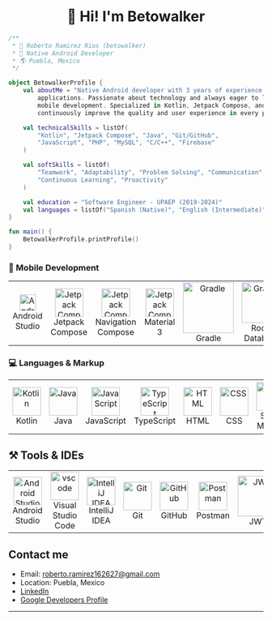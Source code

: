 <div align="center"> <h1>👋 Hi! I'm Betowalker</h1> </div> 

```kotlin
/**
 * 👤 Roberto Ramirez Rios (betowalker)
 * 📱 Native Android Developer
 * 🌎 Puebla, Mexico
 */

object BetowalkerProfile {
    val aboutMe = "Native Android developer with 3 years of experience building innovative and high-performing mobile
        applications. Passionate about technology and always eager to learn new tools, frameworks, and trends in
        mobile development. Specialized in Kotlin, Jetpack Compose, and modern architectures, I strive to
        continuously improve the quality and user experience in every project.".trimIndent()

    val technicalSkills = listOf(
        "Kotlin", "Jetpack Compose", "Java", "Git/GitHub",
        "JavaScript", "PHP", "MySQL", "C/C++", "Firebase"
    )

    val softSkills = listOf(
        "Teamwork", "Adaptability", "Problem Solving", "Communication",
        "Continuous Learning", "Proactivity"
    )

    val education = "Software Engineer - UPAEP (2019-2024)"
    val languages = listOf("Spanish (Native)", "English (Intermediate)")
}

fun main() {
    BetowalkerProfile.printProfile()
}
```
<h3>📱 Mobile Development</h3>
<div">
  <table>
    <tr>
      <td align="center">
        <img width="32px" src="https://upload.wikimedia.org/wikipedia/commons/thumb/c/c1/Android_Studio_icon_%282023%29.svg/1200px-Android_Studio_icon_%282023%29.svg.png" alt="Android Studio"><br>Android Studio
      </td>
      <td align="center">
        <img width="56px" src="https://blogger.googleusercontent.com/img/b/R29vZ2xl/AVvXsEjC97Z8BResg5dlPqczsRCFhP6zewWX0X0e7fVPG-G7PuUZwwZVsi9OPoqJYkgqT2h0FI95SsmWzVEgpt8b8HAqFiIxZ98TFtY4lE0b8UrtVJ2HrJebRwl6C9DslsQDl9KnBIrdHS6LtkY/s1600/jetpack+compose+icon_RGB.png" alt="Jetpack Compose"><br>Jetpack Compose
      </td>
      <td align="center">
        <img width="56px" src="https://blogger.googleusercontent.com/img/b/R29vZ2xl/AVvXsEjC97Z8BResg5dlPqczsRCFhP6zewWX0X0e7fVPG-G7PuUZwwZVsi9OPoqJYkgqT2h0FI95SsmWzVEgpt8b8HAqFiIxZ98TFtY4lE0b8UrtVJ2HrJebRwl6C9DslsQDl9KnBIrdHS6LtkY/s1600/jetpack+compose+icon_RGB.png" alt="Jetpack Compose"><br>Navigation Compose
      </td>
      <td align="center">
        <img width="56px" src="https://blogger.googleusercontent.com/img/b/R29vZ2xl/AVvXsEjC97Z8BResg5dlPqczsRCFhP6zewWX0X0e7fVPG-G7PuUZwwZVsi9OPoqJYkgqT2h0FI95SsmWzVEgpt8b8HAqFiIxZ98TFtY4lE0b8UrtVJ2HrJebRwl6C9DslsQDl9KnBIrdHS6LtkY/s1600/jetpack+compose+icon_RGB.png" alt="Jetpack Compose"><br>Material 3
      </td>
      <td align="center">
        <img width="100px" src="https://upload.wikimedia.org/wikipedia/commons/c/cb/Gradle_logo.png" alt="Gradle"><br>Gradle
      </td>
      <td align="center">
        <img width="80" src="https://miro.medium.com/v2/resize:fit:720/format:webp/0*wV4VZmMWTNCL2pNK.jpg" alt="Gradle"><br>Room Database
      </td>
      <td align="center">
        <img width="80px" src="https://miro.medium.com/v2/resize:fit:1400/0*zq3hlMok5cOpAbmt.jpg" alt="Retrofit"><br>Retrofit
      </td>
      <td align="center">
        <img width="56px" src="https://www.gstatic.com/devrel-devsite/prod/vce7dc8716edeb3714adfe4dd15b25490031be374149e3613a8b7fb0be9fc4a25/firebase/images/touchicon-180.png" alt="Firebase"><br>Firebase
      </td>
    </tr>
  </table>
</div>

<h3>💻 Languages & Markup</h3>
<div>
  <table>
    <tr>
      <td align="center">
        <img width="56px" src="https://upload.wikimedia.org/wikipedia/commons/7/74/Kotlin_Icon.png" alt="Kotlin"><br>Kotlin
      </td>
      <td align="center">
        <img width="56px" src="https://images.vexels.com/media/users/3/166401/isolated/preview/b82aa7ac3f736dd78570dd3fa3fa9e24-icono-del-lenguaje-de-programacion-java.png" alt="Java"><br>Java
      </td>
      <td align="center">
        <img width="56px" src="https://upload.wikimedia.org/wikipedia/commons/6/6a/JavaScript-logo.png" alt="JavaScript"><br>JavaScript
      </td>
      <td align="center">
        <img width="56px" src="https://upload.wikimedia.org/wikipedia/commons/thumb/4/4c/Typescript_logo_2020.svg/1024px-Typescript_logo_2020.svg.png" alt="TypeScript"><br>TypeScript
      </td>
      <td align="center">
        <img width="56px" src="https://upload.wikimedia.org/wikipedia/commons/thumb/6/61/HTML5_logo_and_wordmark.svg/2048px-HTML5_logo_and_wordmark.svg.png" alt="HTML"><br>HTML
      </td>
      <td align="center">
        <img width="56px" src="https://upload.wikimedia.org/wikipedia/commons/thumb/d/d5/CSS3_logo_and_wordmark.svg/1452px-CSS3_logo_and_wordmark.svg.png" alt="CSS"><br>CSS
      </td>
      <td align="center">
        <img width="56px" src="https://www.logo.wine/a/logo/MySQL/MySQL-Logo.wine.svg" alt="SQL"><br>SQL | MySQL
      </td>
      <td align="center">
        <img width="80px" src="https://upload.wikimedia.org/wikipedia/commons/thumb/2/27/PHP-logo.svg/2560px-PHP-logo.svg.png" alt="PHP"><br>PHP
      </td>
      <td align="center">
        <img width="80px" src="https://stage.digilabs.ai/wp-content/uploads/2023/10/C.png" alt="C/C++"><br>C/C++
      </td>
    </tr>
  </table>
</div>


## ⚒️ Tools & IDEs
<div>
  <table>
    <tr>
      <td align="center">
        <img width="56px" src="https://upload.wikimedia.org/wikipedia/commons/thumb/c/c1/Android_Studio_icon_%282023%29.svg/1200px-Android_Studio_icon_%282023%29.svg.png" alt="Android Studio"><br>Android Studio
      </td>
      <td align="center">
        <img width="56px" src="https://upload.wikimedia.org/wikipedia/commons/thumb/9/9a/Visual_Studio_Code_1.35_icon.svg/2048px-Visual_Studio_Code_1.35_icon.svg.png" alt="vscode"><br>Visual Studio Code
      </td>
      <td align="center">
        <img width="56px" src="https://upload.wikimedia.org/wikipedia/commons/thumb/9/9c/IntelliJ_IDEA_Icon.svg/2048px-IntelliJ_IDEA_Icon.svg.png" alt="IntelliJ IDEA"><br>IntelliJ IDEA
      </td>
      <td align="center">
        <img width="56px" src="https://upload.wikimedia.org/wikipedia/commons/thumb/3/3f/Git_icon.svg/1200px-Git_icon.svg.png" alt="Git"><br>Git
      </td>
      <td align="center">
        <img width="56px" src="https://cdn-icons-png.flaticon.com/512/25/25231.png" alt="GitHub"><br>GitHub
      </td>
      <td align="center">
        <img width="56px" src="https://uxwing.com/wp-content/themes/uxwing/download/brands-and-social-media/postman-icon.png" alt="Postman"><br>Postman
      </td>
      <td align="center">
        <img width="80px" src="https://logo.svgcdn.com/l/jwt-8x.png" alt="JWT"><br>JWT
      </td>
      <td align="center">
        <img width="56px" src="https://upload.wikimedia.org/wikipedia/commons/3/33/Figma-logo.svg" alt="Figma"><br>Figma
      </td>
    </tr>
  </table>
</div>

## Contact me
- Email: roberto.ramirez162627@gmail.com
- Location: Puebla, Mexico
- [LinkedIn](https://www.linkedin.com/in/roberto-ramirez-rios-033825238/)
- [Google Developers Profile](https://developers.google.com/profile/u/betowalker?authuser=1&hl=es-419)

---
